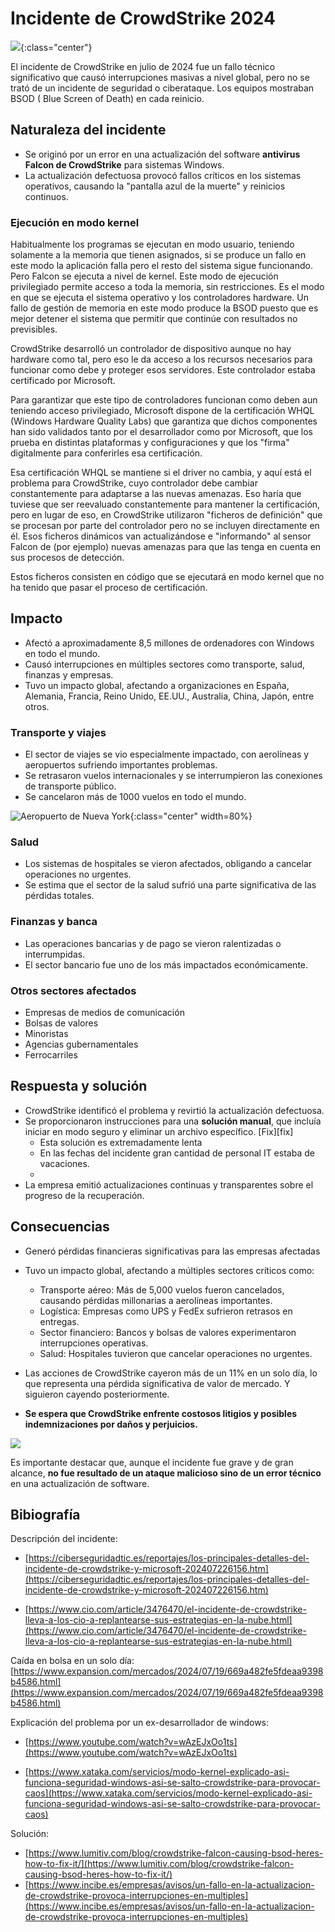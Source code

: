 # Incidente de CrowdStrike 2024



![](img/crowdstrike_logo.png){:class="center"}

El incidente de CrowdStrike en julio de 2024 fue un fallo técnico significativo que causó interrupciones masivas a nivel global, pero no se trató de un incidente de seguridad o ciberataque. Los equipos mostraban BSOD ( Blue Screen of Death) en cada reinicio.



## Naturaleza del incidente

- Se originó por un error en una actualización del software **antivirus Falcon de CrowdStrike** para sistemas Windows.
- La actualización defectuosa provocó fallos críticos en los sistemas operativos, causando la "pantalla azul de la muerte" y reinicios continuos.

### Ejecución en modo kernel

Habitualmente los programas se ejecutan en modo usuario, teniendo solamente a la memoria que tienen asignados, si se produce un fallo en este modo la aplicación falla pero el resto del sistema sigue funcionando.
Pero Falcon se ejecuta a nivel de kernel. Este modo de ejecución privilegiado permite acceso a toda la memoria, sin restricciones. Es el modo en que se ejecuta el sistema operativo y los controladores hardware. Un fallo de gestión de memoria en este modo produce la BSOD puesto que es mejor detener el sistema que permitir que continúe con resultados no previsibles.

CrowdStrike desarrolló un controlador de dispositivo aunque no hay hardware como tal, pero eso le da acceso a los recursos necesarios para funcionar como debe y proteger esos servidores. Este controlador estaba  certificado por Microsoft.

Para garantizar que este tipo de controladores funcionan como deben aun teniendo acceso privilegiado, Microsoft dispone de la certificación WHQL (Windows Hardware Quality Labs) que garantiza que dichos componentes han sido validados tanto por el desarrollador como por Microsoft, que los prueba en distintas plataformas y configuraciones y que los "firma" digitalmente para conferirles esa certificación.

Esa certificación WHQL se mantiene si el driver no cambia, y aquí está el problema para CrowdStrike, cuyo controlador debe cambiar constantemente para adaptarse a las nuevas amenazas. Eso haría que tuviese que ser reevaluado constantemente para mantener la certificación, pero en lugar de eso, en CrowdStrike utilizaron "ficheros de definición" que se procesan por parte del controlador pero no se incluyen directamente en él. Esos ficheros dinámicos van actualizándose e "informando" al sensor Falcon de (por ejemplo) nuevas amenazas para que las tenga en cuenta en sus procesos de detección.

Estos ficheros consisten en código que se ejecutará en modo kernel que no ha tenido que pasar el proceso de certificación.

## Impacto

- Afectó a aproximadamente 8,5 millones de ordenadores con Windows en todo el mundo[](https://www.cio.com/article/3476470/el-incidente-de-crowdstrike-lleva-a-los-cio-a-replantearse-sus-estrategias-en-la-nube.html).
- Causó interrupciones en múltiples sectores como transporte, salud, finanzas y empresas.
- Tuvo un impacto global, afectando a organizaciones en España, Alemania, Francia, Reino Unido, EE.UU., Australia, China, Japón, entre otros[](https://www.cio.com/article/3476470/el-incidente-de-crowdstrike-lleva-a-los-cio-a-replantearse-sus-estrategias-en-la-nube.html).

### Transporte y viajes

- El sector de viajes se vio especialmente impactado, con aerolíneas y aeropuertos sufriendo importantes problemas.
- Se retrasaron vuelos internacionales y se interrumpieron las conexiones de transporte público.
- Se cancelaron más de 1000 vuelos en todo el mundo.

![Aeropuerto de Nueva York](img/crowdstrike_bsod.jpg){:class="center" width=80%}

### Salud

- Los sistemas de hospitales se vieron afectados, obligando a cancelar operaciones no urgentes.
- Se estima que el sector de la salud sufrió una parte significativa de las pérdidas totales[](https://fluidattacks.com/es/blog/incidente-de-crowdstrike-julio-2024/).

### Finanzas y banca

- Las operaciones bancarias y de pago se vieron ralentizadas o interrumpidas[](https://ciberseguridadtic.es/reportajes/los-principales-detalles-del-incidente-de-crowdstrike-y-microsoft-202407226156.htm).
- El sector bancario fue uno de los más impactados económicamente[](https://fluidattacks.com/es/blog/incidente-de-crowdstrike-julio-2024/).

### Otros sectores afectados

- Empresas de medios de comunicación
- Bolsas de valores
- Minoristas
- Agencias gubernamentales
- Ferrocarriles

## Respuesta y solución

- CrowdStrike identificó el problema y revirtió la actualización defectuosa[](https://www.incibe.es/empresas/avisos/un-fallo-en-la-actualizacion-de-crowdstrike-provoca-interrupciones-en-multiples).
- Se proporcionaron instrucciones para una **solución manual**, que incluía iniciar en modo seguro y eliminar un archivo específico. [Fix][fix]
	- Esta solución es extremadamente lenta
	- En las fechas del incidente gran cantidad de personal IT estaba de vacaciones.
	- 
- La empresa emitió actualizaciones continuas y transparentes sobre el progreso de la recuperación[](https://amsolver.com/2024/07/incidente-de-crowdstrike/).

## Consecuencias

* Generó pérdidas financieras significativas para las empresas afectadas
 
* Tuvo un impacto global, afectando a múltiples sectores críticos como:
    
    - Transporte aéreo: Más de 5,000 vuelos fueron cancelados, causando pérdidas millonarias a aerolíneas importantes.
    - Logística: Empresas como UPS y FedEx sufrieron retrasos en entregas.
    - Sector financiero: Bancos y bolsas de valores experimentaron interrupciones operativas.
    - Salud: Hospitales tuvieron que cancelar operaciones no urgentes.
    
* Las acciones de CrowdStrike cayeron más de un 11% en un solo día, lo que representa una pérdida significativa de valor de mercado. Y siguieron cayendo posteriormente.
* **Se espera que CrowdStrike enfrente costosos litigios y posibles indemnizaciones por daños y perjuicios.**


![](img/crowdstrike_stock.png)

Es importante destacar que, aunque el incidente fue grave y de gran alcance, **no fue resultado de un ataque malicioso sino de un error técnico** en una actualización de software.
## Bibiografía

Descripción del incidente:

* [https://ciberseguridadtic.es/reportajes/los-principales-detalles-del-incidente-de-crowdstrike-y-microsoft-202407226156.htm](https://ciberseguridadtic.es/reportajes/los-principales-detalles-del-incidente-de-crowdstrike-y-microsoft-202407226156.htm)

* [https://www.cio.com/article/3476470/el-incidente-de-crowdstrike-lleva-a-los-cio-a-replantearse-sus-estrategias-en-la-nube.html](https://www.cio.com/article/3476470/el-incidente-de-crowdstrike-lleva-a-los-cio-a-replantearse-sus-estrategias-en-la-nube.html)

Caída en bolsa en un solo día:
[https://www.expansion.com/mercados/2024/07/19/669a482fe5fdeaa9398b4586.html](https://www.expansion.com/mercados/2024/07/19/669a482fe5fdeaa9398b4586.html)

Explicación del problema por un ex-desarrollador de windows:

* [https://www.youtube.com/watch?v=wAzEJxOo1ts](https://www.youtube.com/watch?v=wAzEJxOo1ts)

* [https://www.xataka.com/servicios/modo-kernel-explicado-asi-funciona-seguridad-windows-asi-se-salto-crowdstrike-para-provocar-caos](https://www.xataka.com/servicios/modo-kernel-explicado-asi-funciona-seguridad-windows-asi-se-salto-crowdstrike-para-provocar-caos)


Solución:

* [https://www.lumitiv.com/blog/crowdstrike-falcon-causing-bsod-heres-how-to-fix-it/](https://www.lumitiv.com/blog/crowdstrike-falcon-causing-bsod-heres-how-to-fix-it/)
* [https://www.incibe.es/empresas/avisos/un-fallo-en-la-actualizacion-de-crowdstrike-provoca-interrupciones-en-multiples](https://www.incibe.es/empresas/avisos/un-fallo-en-la-actualizacion-de-crowdstrike-provoca-interrupciones-en-multiples)

[^fix]:https://www.incibe.es/empresas/avisos/un-fallo-en-la-actualizacion-de-crowdstrike-provoca-interrupciones-en-multiples